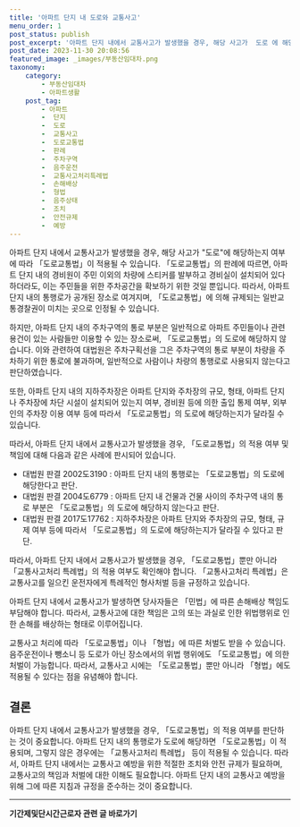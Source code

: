 ```yaml
---
title: '아파트 단지 내 도로와 교통사고'
menu_order: 1
post_status: publish
post_excerpt: '아파트 단지 내에서 교통사고가 발생했을 경우, 해당 사고가  도로 에 해당하는지 여부에 따라  도로교통법 이 적용될 수 있습니다.  도로교통법 의 판례에 따르면, 아파트 단지 내의 경비원이 주민 이외의 차량에 스티커를 발부하고 경비실이 설치되어 있다 하더라도, 이는 주민들을 위한 주차공간을 확보하기 위한 것일 뿐입니다. 따라서, 아파트 단지 내의 통행로가 공개된 장소로 여겨지며,  도로교통법 에 의해 규제되는 일반교통경찰권이 미치는 곳으로 인정될 수 있습니다.'
post_date: 2023-11-30 20:08:56
featured_image: _images/부동산임대차.png
taxonomy:
    category:
        - 부동산임대차
        - 아파트생활
    post_tag:
        - 아파트
        -  단지
        -  도로
        -  교통사고
        -  도로교통법
        -  판례
        -  주차구역
        -  음주운전
        -  교통사고처리특례법
        -  손해배상
        -  형법
        -  음주상태
        -  조치
        -  안전규제
        -  예방
---
```



아파트 단지 내에서 교통사고가 발생했을 경우, 해당 사고가 "도로"에 해당하는지 여부에 따라 「도로교통법」이 적용될 수 있습니다. 「도로교통법」의 판례에 따르면, 아파트 단지 내의 경비원이 주민 이외의 차량에 스티커를 발부하고 경비실이 설치되어 있다 하더라도, 이는 주민들을 위한 주차공간을 확보하기 위한 것일 뿐입니다. 따라서, 아파트 단지 내의 통행로가 공개된 장소로 여겨지며, 「도로교통법」에 의해 규제되는 일반교통경찰권이 미치는 곳으로 인정될 수 있습니다.

하지만, 아파트 단지 내의 주차구역의 통로 부분은 일반적으로 아파트 주민들이나 관련 용건이 있는 사람들만 이용할 수 있는 장소로써, 「도로교통법」의 도로에 해당하지 않습니다. 이와 관련하여 대법원은 주차구획선을 그은 주차구역의 통로 부분이 차량을 주차하기 위한 통로에 불과하며, 일반적으로 사람이나 차량의 통행로로 사용되지 않는다고 판단하였습니다.

또한, 아파트 단지 내의 지하주차장은 아파트 단지와 주차장의 규모, 형태, 아파트 단지나 주차장에 차단 시설이 설치되어 있는지 여부, 경비원 등에 의한 출입 통제 여부, 외부인의 주차장 이용 여부 등에 따라서 「도로교통법」의 도로에 해당하는지가 달라질 수 있습니다.

따라서, 아파트 단지 내에서 교통사고가 발생했을 경우, 「도로교통법」의 적용 여부 및 책임에 대해 다음과 같은 사례에 판시되어 있습니다.

- 대법원 판결 2002도3190 : 아파트 단지 내의 통행로는 「도로교통법」의 도로에 해당한다고 판단.
- 대법원 판결 2004도6779 : 아파트 단지 내 건물과 건물 사이의 주차구역 내의 통로 부분은 「도로교통법」의 도로에 해당하지 않는다고 판단.
- 대법원 판결 2017도17762 : 지하주차장은 아파트 단지와 주차장의 규모, 형태, 규제 여부 등에 따라서 「도로교통법」의 도로에 해당하는지가 달라질 수 있다고 판단.

따라서, 아파트 단지 내에서 교통사고가 발생했을 경우, 「도로교통법」뿐만 아니라 「교통사고처리 특례법」의 적용 여부도 확인해야 합니다. 「교통사고처리 특례법」은 교통사고를 일으킨 운전자에게 특례적인 형사처벌 등을 규정하고 있습니다.

아파트 단지 내에서 교통사고가 발생하면 당사자들은 「민법」에 따른 손해배상 책임도 부담해야 합니다. 따라서, 교통사고에 대한 책임은 고의 또는 과실로 인한 위법행위로 인한 손해를 배상하는 형태로 이루어집니다.

교통사고 처리에 따라 「도로교통법」이나 「형법」에 따른 처벌도 받을 수 있습니다. 음주운전이나 뺑소니 등 도로가 아닌 장소에서의 위법 행위에도 「도로교통법」에 의한 처벌이 가능합니다. 따라서, 교통사고 시에는 「도로교통법」뿐만 아니라 「형법」에도 적용될 수 있다는 점을 유념해야 합니다. 

## 결론
아파트 단지 내에서 교통사고가 발생했을 경우, 「도로교통법」의 적용 여부를 판단하는 것이 중요합니다. 아파트 단지 내의 통행로가 도로에 해당하면 「도로교통법」이 적용되며, 그렇지 않은 경우에는 「교통사고처리 특례법」 등이 적용될 수 있습니다. 따라서, 아파트 단지 내에서는 교통사고 예방을 위한 적절한 조치와 안전 규제가 필요하며, 교통사고의 책임과 처벌에 대한 이해도 필요합니다. 아파트 단지 내의 교통사고 예방을 위해 그에 따른 지침과 규정을 준수하는 것이 중요합니다.
<!-- wp:separator -->
<hr class="wp-block-separator has-alpha-channel-opacity"/>
<!-- /wp:separator -->

<!-- wp:group {"backgroundColor":"base","layout":{"type":"constrained"}} -->
<div class="wp-block-group has-base-background-color has-background"><!-- wp:paragraph {"align":"center","fontSize":"medium"} -->
<p class="has-text-align-center has-large-font-size"><strong>기간제및단시간근로자 관련 글 바로가기</strong></p>
<!-- /wp:paragraph -->


<!-- wp:latest-posts
{"categories":[{"id":10536,"count":19,"description":"","link":"https://uknowlaw.com/category/%ea%b8%b0%ea%b0%84%ec%a0%9c%eb%b0%8f%eb%8b%a8%ec%8b%9c%ea%b0%84%ea%b7%bc%eb%a1%9c%ec%9e%90/","name":"기간제및단시간근로자","slug":"기간제및단시간근로자","taxonomy":"category","parent":0,"meta":[],"_links":{"self":[{"href":"https://uknowlaw.com/wp-json/wp/v2/categories/10536"}],"collection":[{"href":"https://uknowlaw.com/wp-json/wp/v2/categories"}],"about":[{"href":"https://uknowlaw.com/wp-json/wp/v2/taxonomies/category"}],"wp:post_type":[{"href":"https://uknowlaw.com/wp-json/wp/v2/posts?categories=10536"}],"curies":[{"name":"wp","href":"https://api.w.org/{rel}","templated":true}]}}],"postsToShow":100,"excerptLength":28,"postLayout":"grid","columns":2,"featuredImageAlign":"left","featuredImageSizeSlug":"large","fontSize":"small"} /--></div>
<!-- /wp:group -->